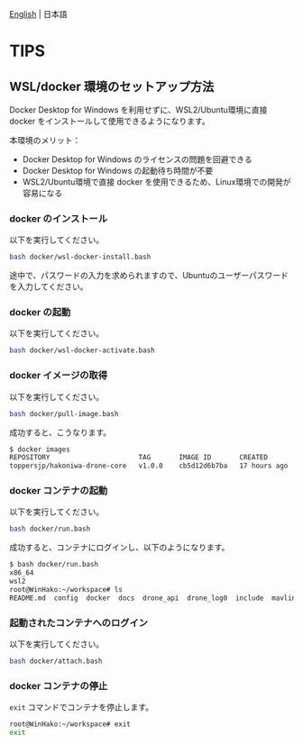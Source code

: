 [English](docker-setup.en.md) | 日本語

# TIPS

## WSL/docker 環境のセットアップ方法

Docker Desktop for Windows を利用せずに、WSL2/Ubuntu環境に直接 docker をインストールして使用できるようになります。

本環境のメリット：

- Docker Desktop for Windows のライセンスの問題を回避できる
- Docker Desktop for Windows の起動待ち時間が不要
- WSL2/Ubuntu環境で直接 docker を使用できるため、Linux環境での開発が容易になる

### docker のインストール

以下を実行してください。

```bash
bash docker/wsl-docker-install.bash
```

途中で、パスワードの入力を求められますので、Ubuntuのユーザーパスワードを入力してください。

### docker の起動

以下を実行してください。

```bash
bash docker/wsl-docker-activate.bash
```

### docker イメージの取得

以下を実行してください。

```bash
bash docker/pull-image.bash
```

成功すると、こうなります。

```bash
$ docker images
REPOSITORY                      TAG       IMAGE ID       CREATED        SIZE
toppersjp/hakoniwa-drone-core   v1.0.0    cb5d12d6b7ba   17 hours ago   1.28GB
```


### docker コンテナの起動
以下を実行してください。

```bash
bash docker/run.bash
```

成功すると、コンテナにログインし、以下のようになります。

```bash
$ bash docker/run.bash 
x86_64
wsl2
root@WinHako:~/workspace# ls
README.md  config  docker  docs  drone_api  drone_log0  include  mavlink  sample  src  thirdparty  tools
```

### 起動されたコンテナへのログイン

以下を実行してください。

```bash
bash docker/attach.bash
```

### docker コンテナの停止

`exit` コマンドでコンテナを停止します。

```bash
root@WinHako:~/workspace# exit
exit
```